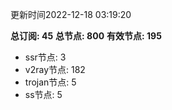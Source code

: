 更新时间2022-12-18 03:19:20

**总订阅: 45**
**总节点: 800**
**有效节点: 195**
- ssr节点: 3
- v2ray节点: 182
- trojan节点: 5
- ss节点: 5
